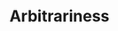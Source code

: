 ---
title: Arbitrariness
meaning: Arbitrariness is the quality of being "determined by chance, whim, or impulse, and not by necessity, reason, or principle". It is also used to refer to a choice made without any specific criterion or restraint. Arbitrary decisions are not necessarily the same as random decisions.
---